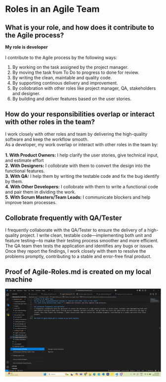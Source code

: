 # Roles in an Agile Team

## What is your role, and how does it contribute to the Agile process?
**My role is developer**<br><br>
I contribute to the Agile process by the following ways:<br>
1. By working on the task assigned by the project manager.
2. By moving the task from To Do to progress to done for review.
3. By writing the clean, maintable and quality code.
4. By supporting continous delivery and improvement.
5. By collobration with other roles like project manager, QA, stakeholders and designer.
6. By building and deliver features based on the user stories.

## How do your responsibilities overlap or interact with other roles in the team?
I work closely with other roles and team by delivering the high-quality software and keep the workflow smooth.<br>
As a developer, my work overlap or interact with other roles in the team by:<br><br>
**1. With Product Owners:** I help clarify the user stories, give technical input, and estimate effort<br>
**2. With Designers:** I collobrate with them to convert the design into the functional features.<br>
**3. With QA:** I help them by writing the testable code and fix the bug identify by them.<br>
**4. With Other Developers:** I collobrate with them to write a functional code and pair them in dividing the work.<br>
**5. With Scrum Masters/Team Leads:** I communicate blockers and help improve team processes.

## Collobrate frequently with QA/Tester
I frequently collaborate with the QA/Tester to ensure the delivery of a high-quality project. I write clean, testable code—implementing both unit and feature testing—to make their testing process smoother and more efficient. The QA team then tests the application and identifies any bugs or issues. Once they report the findings, I work closely with them to resolve the problems promptly, contributing to a stable and error-free final product.

## Proof of Agile-Roles.md is created on my local machine
![Proof of Agile-roles.md is created](https://github.com/ashokneupane/ashokneupane-intern-repo/blob/main/duplicate-repo/images/working_in_agile_team/proof_of_agiles_roles.png)
